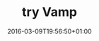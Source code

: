 ---
date: 2016-03-09T19:56:50+01:00
title: try Vamp

menu:
  main:
    parent: GET STARTED
    identifier: try Vamp
    weight: 10
---